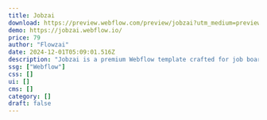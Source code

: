 ```yaml
---
title: Jobzai
download: https://preview.webflow.com/preview/jobzai?utm_medium=preview_link&utm_source=dashboard&utm_content=jobzai&preview=736c330b810387468027b0c948421675&workflow=sitePreview
demo: https://jobzai.webflow.io/
price: 79
author: "Flowzai"
date: 2024-12-01T05:09:01.516Z
description: "Jobzai is a premium Webflow template crafted for job boards and directories. It features a sleek, user-friendly design that connects job seekers with companies. Showcase job listings, company profiles, and application processes."
ssg: ["Webflow"]
css: []
ui: []
cms: []
category: []
draft: false
---
```

